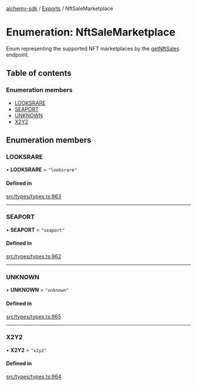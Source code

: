 [alchemy-sdk](../README.md) / [Exports](../modules.md) / NftSaleMarketplace

# Enumeration: NftSaleMarketplace

Enum representing the supported NFT marketplaces by the [getNftSales](../classes/NftNamespace.md#getnftsales) endpoint.

## Table of contents

### Enumeration members

- [LOOKSRARE](NftSaleMarketplace.md#looksrare)
- [SEAPORT](NftSaleMarketplace.md#seaport)
- [UNKNOWN](NftSaleMarketplace.md#unknown)
- [X2Y2](NftSaleMarketplace.md#x2y2)

## Enumeration members

### LOOKSRARE

• **LOOKSRARE** = `"looksrare"`

#### Defined in

[src/types/types.ts:963](https://github.com/alchemyplatform/alchemy-sdk-js/blob/8b1ae5c/src/types/types.ts#L963)

___

### SEAPORT

• **SEAPORT** = `"seaport"`

#### Defined in

[src/types/types.ts:962](https://github.com/alchemyplatform/alchemy-sdk-js/blob/8b1ae5c/src/types/types.ts#L962)

___

### UNKNOWN

• **UNKNOWN** = `"unknown"`

#### Defined in

[src/types/types.ts:965](https://github.com/alchemyplatform/alchemy-sdk-js/blob/8b1ae5c/src/types/types.ts#L965)

___

### X2Y2

• **X2Y2** = `"x2y2"`

#### Defined in

[src/types/types.ts:964](https://github.com/alchemyplatform/alchemy-sdk-js/blob/8b1ae5c/src/types/types.ts#L964)
